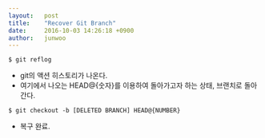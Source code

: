 ```yaml
---
layout:   post
title:    "Recover Git Branch"
date:     2016-10-03 14:26:18 +0900
author:   junwoo
---
```


```console
$ git reflog
```

* git의 액션 히스토리가 나온다.
* 여기에서 나오는 HEAD@{숫자}를 이용하여 돌아가고자 하는 상태, 브랜치로 돌아간다.

```console
$ git checkout -b [DELETED BRANCH] HEAD@{NUMBER}
```

* 복구 완료.
